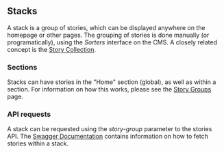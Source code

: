 ## Stacks

A stack is a group of stories, which can be displayed anywhere on the homepage or other pages. The grouping of stories is done manually (or programatically), using the *Sorters* interface on the CMS. A closely related concept is the [Story Collection](#story-collections).

### Sections

Stacks can have stories in the "Home" section (global), as well as within a section. For information on how this works, please see the [Story Groups](#story-groups) page.

### API requests

A stack can be requested using the *story-group* parameter to the stories API. The [Swagger Documentation](/swagger/) contains information on how to fetch stories within a stack.

